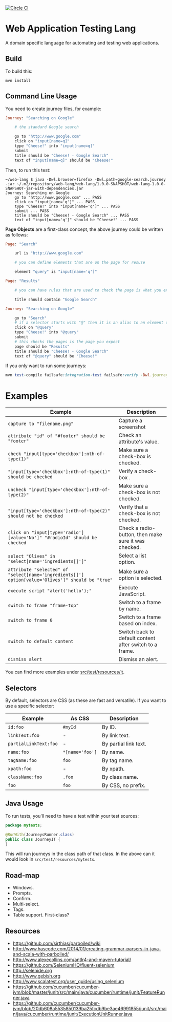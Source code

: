 [![Circle CI](https://circleci.com/gh/alexec/web-lang.svg?style=svg)](https://circleci.com/gh/selenium-webdriver-in-practice/source)
# Web Application Testing Lang

A domain specific language for automating and testing web applications.

## Build

To build this:

~~~shell
mvn install
~~~

## Command Line Usage

You need to create journey files, for example:

~~~ruby
Journey: "Searching on Google"

    # the standard Google search

    go to "http://www.google.com"
    click on "input[name=q]"
    type "Cheese!" into "input[name=q]"
    submit
    title should be "Cheese! - Google Search"
    text of "input[name=q]" should be "Cheese!"
~~~

Then, to run this test:

~~~shell
~/web-lang $ java -Dwl.browser=firefox -Dwl.path=google-search.journey -jar ~/.m2/repository/web-lang/web-lang/1.0.0-SNAPSHOT/web-lang-1.0.0-SNAPSHOT-jar-with-dependencies.jar
Journey: Searching on Google
	go to "http://www.google.com" ... PASS
	click on "input[name='q']" ... PASS
	type "Cheese!" into "input[name='q']" ... PASS
	submit ... PASS
	title should be "Cheese! - Google Search" ... PASS
	text of "input[name='q']" should be "Cheese!" ... PASS
~~~

**Page Objects** are a first-class concept, the above journey could be written as follows:

~~~ruby
Page: "Search"

    url is "http://www.google.com"

    # you can define elements that are on the page for resuse

    element "query" is "input[name='q']"

Page: "Results"

    # you can have rules that are used to check the page is what you expect

    title should contain "Google Search"

Journey: "Searching on Google"

    go to "Search"
    # if a selector starts with "@" then it is an alias to an element on the current page
    click on "@query"
    type "Cheese!" into "@query"
    submit
    # this checks the pages is the page you expect
    page should be "Results"
    title should be "Cheese! - Google Search"
    text of "@query" should be "Cheese!"
~~~

If you only want to run some journeys:

~~~ruby
mvn test-compile failsafe:integration-test failsafe:verify -Dwl.journey=radio
~~~

# Examples

| Example                                                                                          | Description                                             |
|--------------------------------------------------------------------------------------------------|---------------------------------------------------------|
| `capture to "filename.png"`                                                                      | Capture a screenshot                                    |
| `attribute "id" of "#footer" should be "footer"`                                                 | Check an attribute's value.                             |
| `check "input[type='checkbox']:nth-of-type(1)"`                                                  | Make sure a check-box is checked.                       |
| `"input[type='checkbox']:nth-of-type(1)" should be checked`                                      | Verify a check-box .                                    |
| `uncheck "input[type='checkbox']:nth-of-type(2)"`                                                | Make sure a check-box is not checked.                   |
| `"input[type='checkbox']:nth-of-type(2)" should not be checked`                                  | Verify that a check-box is not checked.                 |
| `click on "input[type='radio'][value='No']" "#radioId" should be checked`                        | Check a radio-button, then make sure it was checked.    |
| `select "Olives" in "select[name='ingredients[]']"`                                              | Select a list option.                                   |
| `attribute "selected" of "select[name='ingredients[]'] option[value='Olives']" should be "true"` | Make sure a option is selected.                         |
| `execute script "alert('hello');"`                                                               | Execute JavaScript.                                     |
| `switch to frame "frame-top"`                                                                    | Switch to a frame by name.                              |
| `switch to frame 0`                                                                              | Switch to a frame based on index.                       |
| `switch to default content`                                                                      | Switch back to default content after switch to a frame. |
| `dismiss alert`                                                                                  | Dismiss an alert.                                       |

You can find more examples under [src/test/resources/it](src/test/resources/it).

## Selectors

By default, selectors are CSS (as these are fast and versatile). If you want to use a specific selector:

| Example               | As CSS             | Description           |
|-----------------------|--------------------|-----------------------|
| `id:foo`              | `#myId`            | By ID.                |
| `linkText:foo`        | -                  | By link text.         |
| `partialLinkText:foo` | -                  | By partial link text. |
| `name:foo`            | `*[name='foo']`    | By name.              |
| `tagName:foo`         | `foo`              | By tag name.          |
| `xpath:foo`           | -                  | By xpath.             |
| `className:foo`       | `.foo`             | By class name.        |
| `foo`                 | `foo`              | By CSS, no prefix.    |

## Java Usage

To run tests, you'll need to have a test within your test sources:

~~~java
package mytests;

@RunWith(JourneysRunner.class)
public class JourneyIT {
}
~~~

This will run journeys in the class path of that class. In the above can it would look in `src/test/resources/mytests`.


## Road-map

* Windows.
* Prompts.
* Confirm.
* Multi-select.
* Tags.
* Table support. First-class?

## Resources

* https://github.com/sirthias/parboiled/wiki
* http://www.hascode.com/2014/01/creating-grammar-parsers-in-java-and-scala-with-parboiled/
* http://www.alexecollins.com/antlr4-and-maven-tutorial/
* https://github.com/SeleniumHQ/fluent-selenium
* http://selenide.org
* http://www.gebish.org
* http://www.scalatest.org/user_guide/using_selenium
* https://github.com/cucumber/cucumber-jvm/blob/master/junit/src/main/java/cucumber/runtime/junit/FeatureRunner.java
* https://github.com/cucumber/cucumber-jvm/blob/20db608a5535850139ba25fcdb9be3ae46991855/junit/src/main/java/cucumber/runtime/junit/ExecutionUnitRunner.java
